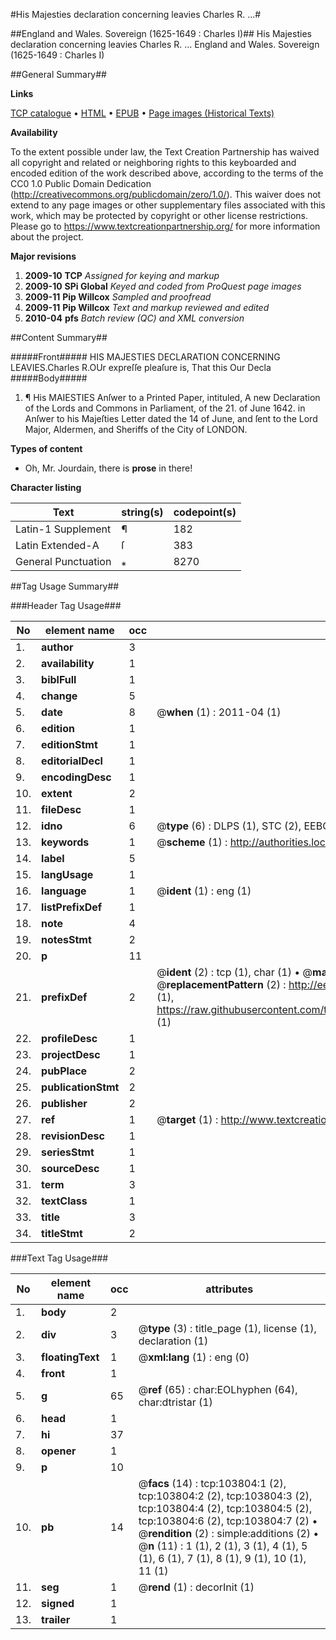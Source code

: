 #His Majesties declaration concerning leavies Charles R. ...#

##England and Wales. Sovereign (1625-1649 : Charles I)##
His Majesties declaration concerning leavies Charles R. ...
England and Wales. Sovereign (1625-1649 : Charles I)

##General Summary##

**Links**

[TCP catalogue](http://www.ota.ox.ac.uk/tcp/)  • 
[HTML](http://tei.it.ox.ac.uk/tcp/Texts-HTML/free/A31/A31850.html)  • 
[EPUB](http://tei.it.ox.ac.uk/tcp/Texts-EPUB/free/A31/A31850.epub) • 
[Page images (Historical Texts)](https://historicaltexts.jisc.ac.uk/eebo-15565052e)

**Availability**

To the extent possible under law, the Text Creation Partnership has waived all copyright and related or neighboring rights to this keyboarded and encoded edition of the work described above, according to the terms of the CC0 1.0 Public Domain Dedication (http://creativecommons.org/publicdomain/zero/1.0/). This waiver does not extend to any page images or other supplementary files associated with this work, which may be protected by copyright or other license restrictions. Please go to https://www.textcreationpartnership.org/ for more information about the project.

**Major revisions**

1. __2009-10__ __TCP__ *Assigned for keying and markup*
1. __2009-10__ __SPi Global__ *Keyed and coded from ProQuest page images*
1. __2009-11__ __Pip Willcox__ *Sampled and proofread*
1. __2009-11__ __Pip Willcox__ *Text and markup reviewed and edited*
1. __2010-04__ __pfs__ *Batch review (QC) and XML conversion*

##Content Summary##

#####Front#####
HIS MAJESTIES DECLARATION CONCERNING LEAVIES.Charles R.OUr expreſſe pleaſure is, That this Our Decla
#####Body#####

1. ¶ His MAIESTIES Anſwer to a Printed Paper, intituled, A new Declaration of the Lords and Commons in Parliament, of the 21. of June 1642. in Anſwer to his Majeſties Letter dated the 14 of June, and ſent to the Lord Major, Aldermen, and Sheriffs of the City of LONDON.

**Types of content**

  * Oh, Mr. Jourdain, there is **prose** in there!

**Character listing**


|Text|string(s)|codepoint(s)|
|---|---|---|
|Latin-1 Supplement|¶|182|
|Latin Extended-A|ſ|383|
|General Punctuation|⁎|8270|

##Tag Usage Summary##

###Header Tag Usage###

|No|element name|occ|attributes|
|---|---|---|---|
|1.|__author__|3||
|2.|__availability__|1||
|3.|__biblFull__|1||
|4.|__change__|5||
|5.|__date__|8| @__when__ (1) : 2011-04 (1)|
|6.|__edition__|1||
|7.|__editionStmt__|1||
|8.|__editorialDecl__|1||
|9.|__encodingDesc__|1||
|10.|__extent__|2||
|11.|__fileDesc__|1||
|12.|__idno__|6| @__type__ (6) : DLPS (1), STC (2), EEBO-CITATION (1), OCLC (1), VID (1)|
|13.|__keywords__|1| @__scheme__ (1) : http://authorities.loc.gov/ (1)|
|14.|__label__|5||
|15.|__langUsage__|1||
|16.|__language__|1| @__ident__ (1) : eng (1)|
|17.|__listPrefixDef__|1||
|18.|__note__|4||
|19.|__notesStmt__|2||
|20.|__p__|11||
|21.|__prefixDef__|2| @__ident__ (2) : tcp (1), char (1)  •  @__matchPattern__ (2) : ([0-9\-]+):([0-9IVX]+) (1), (.+) (1)  •  @__replacementPattern__ (2) : http://eebo.chadwyck.com/downloadtiff?vid=$1&page=$2 (1), https://raw.githubusercontent.com/textcreationpartnership/Texts/master/tcpchars.xml#$1 (1)|
|22.|__profileDesc__|1||
|23.|__projectDesc__|1||
|24.|__pubPlace__|2||
|25.|__publicationStmt__|2||
|26.|__publisher__|2||
|27.|__ref__|1| @__target__ (1) : http://www.textcreationpartnership.org/docs/. (1)|
|28.|__revisionDesc__|1||
|29.|__seriesStmt__|1||
|30.|__sourceDesc__|1||
|31.|__term__|3||
|32.|__textClass__|1||
|33.|__title__|3||
|34.|__titleStmt__|2||


###Text Tag Usage###

|No|element name|occ|attributes|
|---|---|---|---|
|1.|__body__|2||
|2.|__div__|3| @__type__ (3) : title_page (1), license (1), declaration (1)|
|3.|__floatingText__|1| @__xml:lang__ (1) : eng (0)|
|4.|__front__|1||
|5.|__g__|65| @__ref__ (65) : char:EOLhyphen (64), char:dtristar (1)|
|6.|__head__|1||
|7.|__hi__|37||
|8.|__opener__|1||
|9.|__p__|10||
|10.|__pb__|14| @__facs__ (14) : tcp:103804:1 (2), tcp:103804:2 (2), tcp:103804:3 (2), tcp:103804:4 (2), tcp:103804:5 (2), tcp:103804:6 (2), tcp:103804:7 (2)  •  @__rendition__ (2) : simple:additions (2)  •  @__n__ (11) : 1 (1), 2 (1), 3 (1), 4 (1), 5 (1), 6 (1), 7 (1), 8 (1), 9 (1), 10 (1), 11 (1)|
|11.|__seg__|1| @__rend__ (1) : decorInit (1)|
|12.|__signed__|1||
|13.|__trailer__|1||
